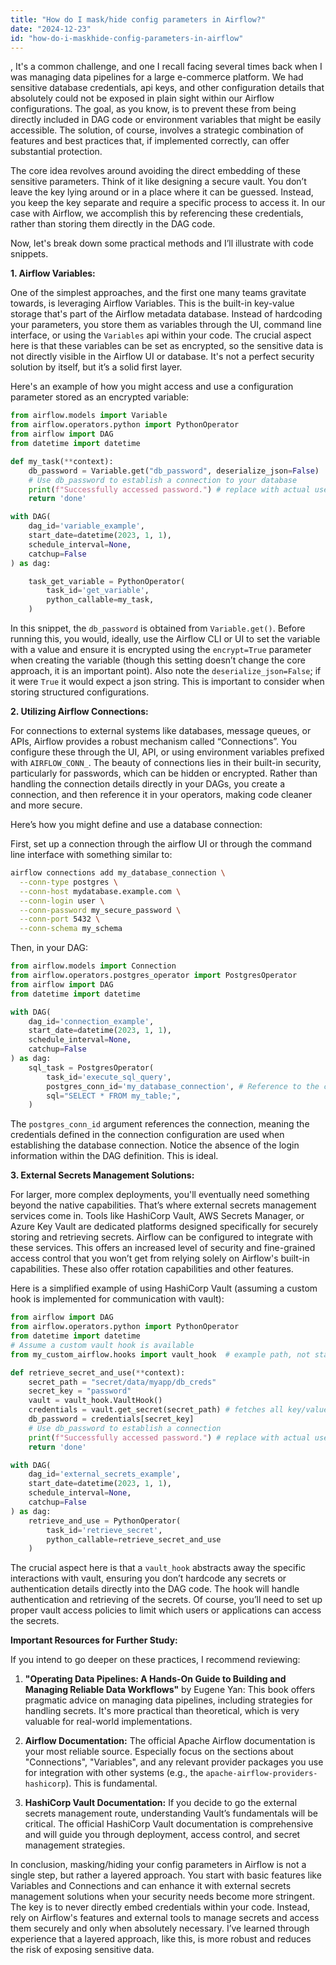 ```yaml
---
title: "How do I mask/hide config parameters in Airflow?"
date: "2024-12-23"
id: "how-do-i-maskhide-config-parameters-in-airflow"
---
```


,  It's a common challenge, and one I recall facing several times back when I was managing data pipelines for a large e-commerce platform. We had sensitive database credentials, api keys, and other configuration details that absolutely could not be exposed in plain sight within our Airflow configurations. The goal, as you know, is to prevent these from being directly included in DAG code or environment variables that might be easily accessible. The solution, of course, involves a strategic combination of features and best practices that, if implemented correctly, can offer substantial protection.

The core idea revolves around avoiding the direct embedding of these sensitive parameters. Think of it like designing a secure vault. You don’t leave the key lying around or in a place where it can be guessed. Instead, you keep the key separate and require a specific process to access it. In our case with Airflow, we accomplish this by referencing these credentials, rather than storing them directly in the DAG code.

Now, let's break down some practical methods and I’ll illustrate with code snippets.

**1. Airflow Variables:**

One of the simplest approaches, and the first one many teams gravitate towards, is leveraging Airflow Variables. This is the built-in key-value storage that's part of the Airflow metadata database. Instead of hardcoding your parameters, you store them as variables through the UI, command line interface, or using the `Variables` api within your code. The crucial aspect here is that these variables can be set as encrypted, so the sensitive data is not directly visible in the Airflow UI or database. It's not a perfect security solution by itself, but it’s a solid first layer.

Here's an example of how you might access and use a configuration parameter stored as an encrypted variable:

```python
from airflow.models import Variable
from airflow.operators.python import PythonOperator
from airflow import DAG
from datetime import datetime

def my_task(**context):
    db_password = Variable.get("db_password", deserialize_json=False)
    # Use db_password to establish a connection to your database
    print(f"Successfully accessed password.") # replace with actual use
    return 'done'

with DAG(
    dag_id='variable_example',
    start_date=datetime(2023, 1, 1),
    schedule_interval=None,
    catchup=False
) as dag:

    task_get_variable = PythonOperator(
        task_id='get_variable',
        python_callable=my_task,
    )
```

In this snippet, the `db_password` is obtained from `Variable.get()`. Before running this, you would, ideally, use the Airflow CLI or UI to set the variable with a value and ensure it is encrypted using the `encrypt=True` parameter when creating the variable (though this setting doesn’t change the core approach, it is an important point). Also note the `deserialize_json=False`; if it were `True` it would expect a json string. This is important to consider when storing structured configurations.

**2. Utilizing Airflow Connections:**

For connections to external systems like databases, message queues, or APIs, Airflow provides a robust mechanism called “Connections”. You configure these through the UI, API, or using environment variables prefixed with `AIRFLOW_CONN_`. The beauty of connections lies in their built-in security, particularly for passwords, which can be hidden or encrypted. Rather than handling the connection details directly in your DAGs, you create a connection, and then reference it in your operators, making code cleaner and more secure.

Here’s how you might define and use a database connection:

First, set up a connection through the airflow UI or through the command line interface with something similar to:

```bash
airflow connections add my_database_connection \
  --conn-type postgres \
  --conn-host mydatabase.example.com \
  --conn-login user \
  --conn-password my_secure_password \
  --conn-port 5432 \
  --conn-schema my_schema
```

Then, in your DAG:

```python
from airflow.models import Connection
from airflow.operators.postgres_operator import PostgresOperator
from airflow import DAG
from datetime import datetime

with DAG(
    dag_id='connection_example',
    start_date=datetime(2023, 1, 1),
    schedule_interval=None,
    catchup=False
) as dag:
    sql_task = PostgresOperator(
        task_id='execute_sql_query',
        postgres_conn_id='my_database_connection', # Reference to the connection
        sql="SELECT * FROM my_table;",
    )
```

The `postgres_conn_id` argument references the connection, meaning the credentials defined in the connection configuration are used when establishing the database connection. Notice the absence of the login information within the DAG definition. This is ideal.

**3. External Secrets Management Solutions:**

For larger, more complex deployments, you'll eventually need something beyond the native capabilities. That’s where external secrets management services come in. Tools like HashiCorp Vault, AWS Secrets Manager, or Azure Key Vault are dedicated platforms designed specifically for securely storing and retrieving secrets. Airflow can be configured to integrate with these services. This offers an increased level of security and fine-grained access control that you won’t get from relying solely on Airflow's built-in capabilities. These also offer rotation capabilities and other features.

Here is a simplified example of using HashiCorp Vault (assuming a custom hook is implemented for communication with vault):

```python
from airflow import DAG
from airflow.operators.python import PythonOperator
from datetime import datetime
# Assume a custom vault hook is available
from my_custom_airflow.hooks import vault_hook  # example path, not standard

def retrieve_secret_and_use(**context):
    secret_path = "secret/data/myapp/db_creds"
    secret_key = "password"
    vault = vault_hook.VaultHook()
    credentials = vault.get_secret(secret_path) # fetches all key/value pairs in the path
    db_password = credentials[secret_key]
    # Use db_password to establish a connection
    print(f"Successfully accessed password.") # replace with actual use
    return 'done'

with DAG(
    dag_id='external_secrets_example',
    start_date=datetime(2023, 1, 1),
    schedule_interval=None,
    catchup=False
) as dag:
    retrieve_and_use = PythonOperator(
        task_id='retrieve_secret',
        python_callable=retrieve_secret_and_use
    )

```

The crucial aspect here is that a `vault_hook` abstracts away the specific interactions with vault, ensuring you don’t hardcode any secrets or authentication details directly into the DAG code. The hook will handle authentication and retrieving of the secrets. Of course, you’ll need to set up proper vault access policies to limit which users or applications can access the secrets.

**Important Resources for Further Study:**

If you intend to go deeper on these practices, I recommend reviewing:

1. **"Operating Data Pipelines: A Hands-On Guide to Building and Managing Reliable Data Workflows"** by Eugene Yan: This book offers pragmatic advice on managing data pipelines, including strategies for handling secrets. It's more practical than theoretical, which is very valuable for real-world implementations.

2. **Airflow Documentation:** The official Apache Airflow documentation is your most reliable source. Especially focus on the sections about "Connections", "Variables", and any relevant provider packages you use for integration with other systems (e.g., the `apache-airflow-providers-hashicorp`). This is fundamental.

3. **HashiCorp Vault Documentation:** If you decide to go the external secrets management route, understanding Vault’s fundamentals will be critical. The official HashiCorp Vault documentation is comprehensive and will guide you through deployment, access control, and secret management strategies.

In conclusion, masking/hiding your config parameters in Airflow is not a single step, but rather a layered approach. You start with basic features like Variables and Connections and can enhance it with external secrets management solutions when your security needs become more stringent. The key is to never directly embed credentials within your code. Instead, rely on Airflow's features and external tools to manage secrets and access them securely and only when absolutely necessary. I’ve learned through experience that a layered approach, like this, is more robust and reduces the risk of exposing sensitive data.
